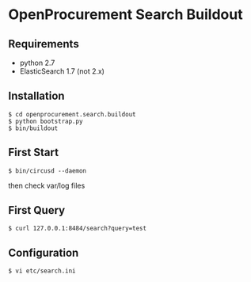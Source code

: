 # OpenProcurement Search Buildout

## Requirements

- python 2.7
- ElasticSearch 1.7 (not 2.x) 

## Installation

    $ cd openprocurement.search.buildout
    $ python bootstrap.py
    $ bin/buildout

## First Start

    $ bin/circusd --daemon

then check var/log files

## First Query

    $ curl 127.0.0.1:8484/search?query=test

## Configuration

    $ vi etc/search.ini

